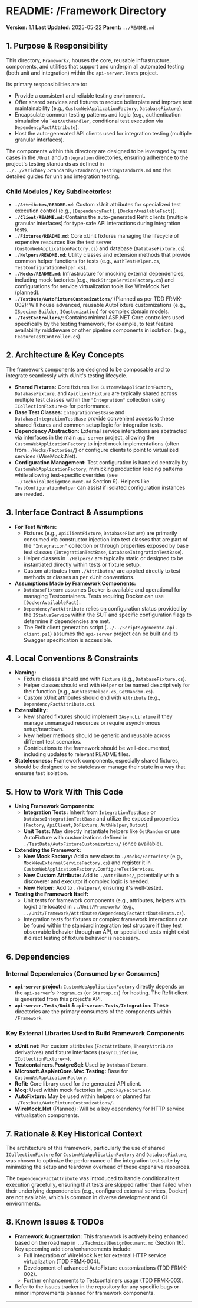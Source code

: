 # README: /Framework Directory

**Version:** 1.1
**Last Updated:** 2025-05-22
**Parent:** `../README.md`

## 1. Purpose & Responsibility

This directory, `Framework/`, houses the core, reusable infrastructure, components, and utilities that support and underpin all automated testing (both unit and integration) within the `api-server.Tests` project.

Its primary responsibilities are to:
* Provide a consistent and reliable testing environment.
* Offer shared services and fixtures to reduce boilerplate and improve test maintainability (e.g., `CustomWebApplicationFactory`, `DatabaseFixture`).
* Encapsulate common testing patterns and logic (e.g., authentication simulation via `TestAuthHandler`, conditional test execution via `DependencyFactAttribute`).
* Host the auto-generated API clients used for integration testing (multiple granular interfaces).

The components within this directory are designed to be leveraged by test cases in the `/Unit` and `/Integration` directories, ensuring adherence to the project's testing standards as defined in `../../Zarichney.Standards/Standards/TestingStandards.md` and the detailed guides for unit and integration testing.

### Child Modules / Key Subdirectories:

* **`./Attributes/README.md`**: Custom xUnit attributes for specialized test execution control (e.g., `[DependencyFact]`, `[DockerAvailableFact]`).
* **`./Client/README.md`**: Contains the auto-generated Refit clients (multiple granular interfaces) for type-safe API interactions during integration tests.
* **`./Fixtures/README.md`**: Core xUnit fixtures managing the lifecycle of expensive resources like the test server (`CustomWebApplicationFactory.cs`) and database (`DatabaseFixture.cs`).
* **`./Helpers/README.md`**: Utility classes and extension methods that provide common helper functions for tests (e.g., `AuthTestHelper.cs`, `TestConfigurationHelper.cs`).
* **`./Mocks/README.md`**: Infrastructure for mocking external dependencies, including mock factories (e.g., `MockStripeServiceFactory.cs`) and configurations for service virtualization tools like WireMock.Net (planned).
* **`./TestData/AutoFixtureCustomizations/`** (Planned as per TDD FRMK-002): Will house advanced, reusable AutoFixture customizations (e.g., `ISpecimenBuilder`, `ICustomization`) for complex domain models.
* **`./TestControllers/`**: Contains minimal ASP.NET Core controllers used specifically by the testing framework, for example, to test feature availability middleware or other pipeline components in isolation. (e.g., `FeatureTestController.cs`).

## 2. Architecture & Key Concepts

The framework components are designed to be composable and to integrate seamlessly with xUnit's testing lifecycle.
* **Shared Fixtures:** Core fixtures like `CustomWebApplicationFactory`, `DatabaseFixture`, and `ApiClientFixture` are typically shared across multiple test classes within the `"Integration"` collection using `ICollectionFixture<>` for performance.
* **Base Test Classes:** `IntegrationTestBase` and `DatabaseIntegrationTestBase` provide convenient access to these shared fixtures and common setup logic for integration tests.
* **Dependency Abstraction:** External service interactions are abstracted via interfaces in the main `api-server` project, allowing the `CustomWebApplicationFactory` to inject mock implementations (often from `./Mocks/Factories/`) or configure clients to point to virtualized services (WireMock.Net).
* **Configuration Management:** Test configuration is handled centrally by `CustomWebApplicationFactory`, mimicking production loading patterns while allowing test-specific overrides (see `../TechnicalDesignDocument.md` Section 9). Helpers like `TestConfigurationHelper` can assist if isolated configuration instances are needed.

## 3. Interface Contract & Assumptions

* **For Test Writers:**
    * Fixtures (e.g., `ApiClientFixture`, `DatabaseFixture`) are primarily consumed via constructor injection into test classes that are part of the `"Integration"` collection or through properties exposed by base test classes (`IntegrationTestBase`, `DatabaseIntegrationTestBase`).
    * Helper classes in `./Helpers/` are typically static or designed to be instantiated directly within tests or fixture setup.
    * Custom attributes from `./Attributes/` are applied directly to test methods or classes as per xUnit conventions.
* **Assumptions Made by Framework Components:**
    * `DatabaseFixture` assumes Docker is available and operational for managing Testcontainers. Tests requiring Docker can use `[DockerAvailableFact]`.
    * `DependencyFactAttribute` relies on configuration status provided by the `IStatusService` within the SUT and specific configuration flags to determine if dependencies are met.
    * The Refit client generation script (`../../Scripts/generate-api-client.ps1`) assumes the `api-server` project can be built and its Swagger specification is accessible.

## 4. Local Conventions & Constraints

* **Naming:**
    * Fixture classes should end with `Fixture` (e.g., `DatabaseFixture.cs`).
    * Helper classes should end with `Helper` or be named descriptively for their function (e.g., `AuthTestHelper.cs`, `GetRandom.cs`).
    * Custom xUnit attributes should end with `Attribute` (e.g., `DependencyFactAttribute.cs`).
* **Extensibility:**
    * New shared fixtures should implement `IAsyncLifetime` if they manage unmanaged resources or require asynchronous setup/teardown.
    * New helper methods should be generic and reusable across different test scenarios.
    * Contributions to the framework should be well-documented, including updates to relevant README files.
* **Statelessness:** Framework components, especially shared fixtures, should be designed to be stateless or manage their state in a way that ensures test isolation.

## 5. How to Work With This Code

* **Using Framework Components:**
    * **Integration Tests:** Inherit from `IntegrationTestBase` or `DatabaseIntegrationTestBase` and utilize the exposed properties (`Factory`, `ApiClient`, `DbFixture`, `AuthHelper`, `Output`).
    * **Unit Tests:** May directly instantiate helpers like `GetRandom` or use AutoFixture with customizations defined in `./TestData/AutoFixtureCustomizations/` (once available).
* **Extending the Framework:**
    * **New Mock Factory:** Add a new class to `./Mocks/Factories/` (e.g., `MockNewExternalServiceFactory.cs`) and register it in `CustomWebApplicationFactory.ConfigureTestServices`.
    * **New Custom Attribute:** Add to `./Attributes/`, potentially with a discoverer and executor if complex logic is needed.
    * **New Helper:** Add to `./Helpers/`, ensuring it's well-tested.
* **Testing the Framework Itself:**
    * Unit tests for framework components (e.g., attributes, helpers with logic) are located in `../Unit/Framework/` (e.g., `../Unit/Framework/Attributes/DependencyFactAttributeTests.cs`).
    * Integration tests for fixtures or complex framework interactions can be found within the standard integration test structure if they test observable behavior through an API, or specialized tests might exist if direct testing of fixture behavior is necessary.

## 6. Dependencies

### Internal Dependencies (Consumed by or Consumes)

* **`api-server` project:** `CustomWebApplicationFactory` directly depends on the `api-server`'s `Program.cs` (or `Startup.cs`) for hosting. The Refit client is generated from this project's API.
* **`api-server.Tests/Unit` & `api-server.Tests/Integration`:** These directories are the primary consumers of the components within `/Framework`.

### Key External Libraries Used to Build Framework Components

* **xUnit.net:** For custom attributes (`FactAttribute`, `TheoryAttribute` derivatives) and fixture interfaces (`IAsyncLifetime`, `ICollectionFixture<>`).
* **Testcontainers.PostgreSql:** Used by `DatabaseFixture`.
* **Microsoft.AspNetCore.Mvc.Testing:** Base for `CustomWebApplicationFactory`.
* **Refit:** Core library used for the generated API client.
* **Moq:** Used within mock factories in `./Mocks/Factories/`.
* **AutoFixture:** May be used within helpers or planned for `./TestData/AutoFixtureCustomizations/`.
* **WireMock.Net** (Planned): Will be a key dependency for HTTP service virtualization components.

## 7. Rationale & Key Historical Context

The architecture of this framework, particularly the use of shared `ICollectionFixture` for `CustomWebApplicationFactory` and `DatabaseFixture`, was chosen to optimize the performance of the integration test suite by minimizing the setup and teardown overhead of these expensive resources.

The `DependencyFactAttribute` was introduced to handle conditional test execution gracefully, ensuring that tests are skipped rather than failed when their underlying dependencies (e.g., configured external services, Docker) are not available, which is common in diverse development and CI environments.

## 8. Known Issues & TODOs

* **Framework Augmentation:** This framework is actively being enhanced based on the roadmap in `../TechnicalDesignDocument.md` (Section 16). Key upcoming additions/enhancements include:
    * Full integration of WireMock.Net for external HTTP service virtualization (TDD FRMK-004).
    * Development of advanced AutoFixture customizations (TDD FRMK-002).
    * Further enhancements to Testcontainers usage (TDD FRMK-003).
* Refer to the issues tracker in the repository for any specific bugs or minor improvements planned for framework components.

---

